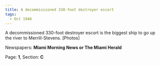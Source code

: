 ```yaml
---  
title: A decommissioned 330-foot destroyer escort  
tags:  
  - Oct 1946  
---  
```

  
A decommissioned 330-foot destroyer escort is the biggest ship to go up the river to Merrill-Stevens. [Photos]  
  
Newspapers: **Miami Morning News or The Miami Herald**  
  
Page: **1**, Section: **C** 
